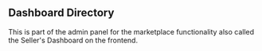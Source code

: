 ## Dashboard Directory

This is part of the admin panel for the marketplace functionality also called the Seller's Dashboard on the frontend.